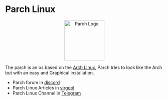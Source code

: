 #  Parch Linux

<p style="text-align:center">
    <img src="https://raw.githubusercontent.com/parchlinux/artwork/main/Logo/Logo/parch_logo256x256.png" alt="Parch Logo" width="128" height="128"/>
</p>

The parch is an os based on the [Arch Linux](https://archlinux.org), Parch tries to look like the Arch but with an easy and Graphical installation.

* Parch forum in [discord](https://discord.gg/6B6YUr9zzP)
* Parch Linux Articles in [virgool](https://virgool.io/parchlinux)
* Parch Linux Channel in [Telegram](https://t.me/parchlinux)

